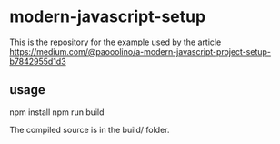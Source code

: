# modern-javascript-setup

This is the repository for the example used by the article  
https://medium.com/@paooolino/a-modern-javascript-project-setup-b7842955d1d3  

## usage

  npm install
  npm run build
  
The compiled source is in the build/ folder.
